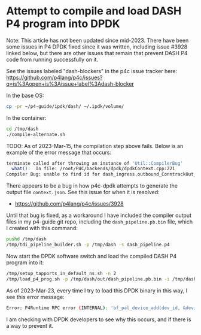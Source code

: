 # Attempt to compile and load DASH P4 program into DPDK

Note: This article has not been updated since mid-2023.  There have
been some issues in P4 DPDK fixed since it was written, including
issue #3928 linked below, but there are other issues that remain that
prevent DASH P4 code from running successfully on it.

See the issues labeled "dash-blockers" in the p4c issue tracker here:
https://github.com/p4lang/p4c/issues?q=is%3Aopen+is%3Aissue+label%3Adash-blocker



In the base OS:
```bash
cp -pr ~/p4-guide/ipdk/dash/ ~/.ipdk/volume/
```

In the container:
```bash
cd /tmp/dash
./compile-alternate.sh
```

TODO: As of 2023-Mar-15, the compilation step above fails.  Below is
an example of the error message that occurs:

```bash
terminate called after throwing an instance of 'Util::CompilerBug'
  what():  In file: /root/P4C/backends/dpdk/dpdkContext.cpp:221
Compiler Bug: unable to find id for dash_ingress.outbound_ConntrackOut_conntrackOut
```

There appears to be a bug in how p4c-dpdk attempts to generate the
output file `context.json`.  See this issue for when it is resolved:

+ https://github.com/p4lang/p4c/issues/3928

Until that bug is fixed, as a workaround I have included the compiler
output files in my p4-guide git repo, including the
`dash_pipeline.pb.bin` file, which I created with this command:

```bash
pushd /tmp/dash
/tmp/tdi_pipeline_builder.sh -p /tmp/dash -s dash_pipeline.p4
```

Now start the DPDK software switch and load the compiled DASH P4
program into it:

```bash
/tmp/setup_tapports_in_default_ns.sh -n 2
/tmp/load_p4_prog.sh -p /tmp/dash/out/dash_pipeline.pb.bin -i /tmp/dash/out/dash.p4Info.txt
```

As of 2023-Mar-23, every time I try to load this DPDK binary in this
way, I see this error message:

```bash
Error: P4Runtime RPC error (INTERNAL): 'bf_pal_device_add(dev_id, &device_profile)' failed with error message: Unexpected error. 
```

I am checking with DPDK developers to see why this occurs, and if
there is a way to prevent it.
